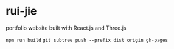 # rui-jie
portfolio website built with React.js and Three.js

`npm run build`
`git subtree push --prefix dist origin gh-pages`
